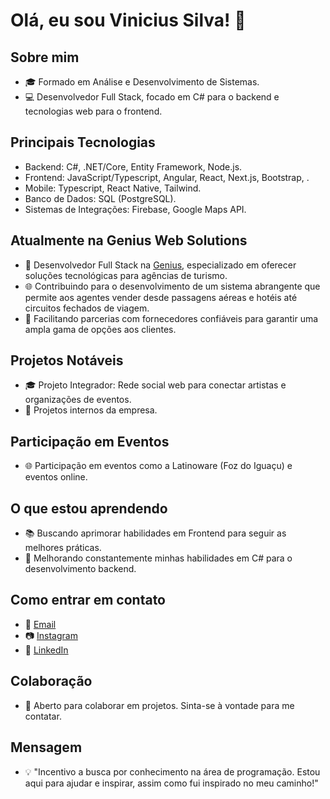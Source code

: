 # Olá, eu sou Vinicius Silva! 👋

## Sobre mim
- 🎓 Formado em Análise e Desenvolvimento de Sistemas.
- 💻 Desenvolvedor Full Stack, focado em C# para o backend e tecnologias web para o frontend.

## Principais Tecnologias
- Backend: C#, .NET/Core, Entity Framework, Node.js.
- Frontend: JavaScript/Typescript, Angular, React, Next.js, Bootstrap, .
- Mobile: Typescript, React Native, Tailwind.
- Banco de Dados: SQL (PostgreSQL).
- Sistemas de Integrações: Firebase, Google Maps API.

## Atualmente na Genius Web Solutions
- 💼 Desenvolvedor Full Stack na [Genius](https://www.geniusws.com.br/), especializado em oferecer soluções tecnológicas para agências de turismo.
- 🌐 Contribuindo para o desenvolvimento de um sistema abrangente que permite aos agentes vender desde passagens aéreas e hotéis até circuitos fechados de viagem.
- 🛫 Facilitando parcerias com fornecedores confiáveis para garantir uma ampla gama de opções aos clientes.

## Projetos Notáveis
- 🎓 Projeto Integrador: Rede social web para conectar artistas e organizações de eventos.
- 🚀 Projetos internos da empresa.

## Participação em Eventos
- 🌐 Participação em eventos como a Latinoware (Foz do Iguaçu) e eventos online.

## O que estou aprendendo
- 📚 Buscando aprimorar habilidades em Frontend para seguir as melhores práticas.
- 🚀 Melhorando constantemente minhas habilidades em C# para o desenvolvimento backend.

## Como entrar em contato
- 📧 [Email](mailto:viniciussilvapereira24@gmail.com)
- 📷 <a href="https://www.instagram.com/viniciussp.2407/" target="_blank">Instagram</a>
- 👥 <a href="https://www.linkedin.com/in/vinicius-silva-pereira-626103207/" target="_blank">LinkedIn</a>

## Colaboração
- 🤝 Aberto para colaborar em projetos. Sinta-se à vontade para me contatar.

## Mensagem
- 💡 "Incentivo a busca por conhecimento na área de programação. Estou aqui para ajudar e inspirar, assim como fui inspirado no meu caminho!"


